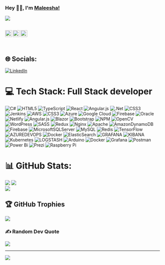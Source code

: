 ### Hey 👋🏽, I'm [Maleesha!](https://MaleeshaKumarage.github.io)
![](https://komarev.com/ghpvc/?username=MaleeshaKumarage)

<br/>

<a href="https://twitter.com/maleesha404">
  <img align="left" alt="Maleesha Kumarage | Twitter" width="22px" src="https://cdn.jsdelivr.net/npm/simple-icons@v3/icons/twitter.svg" />
</a>
<a href="https://www.linkedin.com/in/maleesha-kumarage-b44220120/">
  <img align="left" alt="Maleesha's LinkdeIN" width="22px" src="https://cdn.jsdelivr.net/npm/simple-icons@v3/icons/linkedin.svg" />
</a>
<a href="https://www.instagram.com/maleesha404/">
  <img align="left" alt="Maleesha Instagram" width="22px" src="https://cdn.jsdelivr.net/npm/simple-icons@v3/icons/instagram.svg" />
</a>

<br />
<br/>
 <br/>

 
## 🌐 Socials:
[![LinkedIn](https://img.shields.io/badge/LinkedIn-%230077B5.svg?logo=linkedin&logoColor=white)](https://linkedin.com/in/https://www.linkedin.com/in/maleeshakumarage/) 

# 💻 Tech Stack: Full Stack developer
![C#](https://img.shields.io/badge/c%23-%23239120.svg?style=flat&logo=csharp&logoColor=white) 
![HTML5](https://img.shields.io/badge/html5-%23E34F26.svg?style=flat&logo=html5&logoColor=white) 
![TypeScript](https://img.shields.io/badge/typescript-%23007ACC.svg?style=flat&logo=typescript&logoColor=white) 
![React](https://img.shields.io/badge/react-%2320232a.svg?style=flat&logo=react&logoColor=%2361DAFB) 
![Angular.js](https://img.shields.io/badge/angular.js-%23E23237.svg?style=flat&logo=angularjs&logoColor=white) 
![.Net](https://img.shields.io/badge/.NET-5C2D91?style=flat&logo=.net&logoColor=white) 
![CSS3](https://img.shields.io/badge/css3-%231572B6.svg?style=flat&logo=css3&logoColor=white) 
![Jenkins](https://img.shields.io/badge/jenkins-%232C5263.svg?style=flat&logo=jenkins&logoColor=white)
![AWS](https://img.shields.io/badge/AWS-%23FF9900.svg?style=flat&logo=amazon-aws&logoColor=white) 
![CSS3](https://img.shields.io/badge/css3-%231572B6.svg?style=flat&logo=css3&logoColor=white) 
![Azure](https://img.shields.io/badge/azure-%230072C6.svg?style=flat&logo=microsoftazure&logoColor=white) 
![Google Cloud](https://img.shields.io/badge/GoogleCloud-%234285F4.svg?style=flat&logo=google-cloud&logoColor=white) 
![Firebase](https://img.shields.io/badge/firebase-%23039BE5.svg?style=flat&logo=firebase) 
![Oracle](https://img.shields.io/badge/Oracle-F80000?style=flat&logo=oracle&logoColor=white) 
![Netlify](https://img.shields.io/badge/netlify-%23000000.svg?style=flat&logo=netlify&logoColor=#00C7B7) 
![Angular.js](https://img.shields.io/badge/angular.js-%23E23237.svg?style=flat&logo=angularjs&logoColor=white) 
![Blazor](https://img.shields.io/badge/blazor-%235C2D91.svg?style=flat&logo=blazor&logoColor=white) 
![Bootstrap](https://img.shields.io/badge/bootstrap-%238511FA.svg?style=flat&logo=bootstrap&logoColor=white) 
![NPM](https://img.shields.io/badge/NPM-%23CB3837.svg?style=flat&logo=npm&logoColor=white) 
![OpenCV](https://img.shields.io/badge/opencv-%23white.svg?style=flat&logo=opencv&logoColor=white) 
![WordPress](https://img.shields.io/badge/WordPress-%23117AC9.svg?style=flat&logo=WordPress&logoColor=white) 
![SASS](https://img.shields.io/badge/SASS-hotpink.svg?style=flat&logo=SASS&logoColor=white) 
![Redux](https://img.shields.io/badge/redux-%23593d88.svg?style=flat&logo=redux&logoColor=white) 
![Nginx](https://img.shields.io/badge/nginx-%23009639.svg?style=flat&logo=nginx&logoColor=white) 
![Apache](https://img.shields.io/badge/apache-%23D42029.svg?style=flat&logo=apache&logoColor=white) 
![AmazonDynamoDB](https://img.shields.io/badge/Amazon%20DynamoDB-4053D6?style=flat&logo=Amazon%20DynamoDB&logoColor=white) 
![Firebase](https://img.shields.io/badge/Firebase-039BE5?style=flat&logo=Firebase&logoColor=white) 
![MicrosoftSQLServer](https://img.shields.io/badge/Microsoft%20SQL%20Server-CC2927?style=flat&logo=microsoft%20sql%20server&logoColor=white) 
![MySQL](https://img.shields.io/badge/mysql-%2300000f.svg?style=flat&logo=mysql&logoColor=white) 
![Redis](https://img.shields.io/badge/redis-%23DD0031.svg?style=flat&logo=redis&logoColor=white) 
![TensorFlow](https://img.shields.io/badge/TensorFlow-%23FF6F00.svg?style=flat&logo=TensorFlow&logoColor=white) 
![AZUREDEVOPS](https://img.shields.io/badge/azuredevops-0078D7.svg?style=flat&logo=azuredevops&logoColor=white&color=%230078D7) 
![Docker](https://img.shields.io/badge/docker-%230db7ed.svg?style=flat&logo=docker&logoColor=white) 
![ElasticSearch](https://img.shields.io/badge/-ElasticSearch-005571?style=flat&logo=elasticsearch) 
![GRAFANA](https://img.shields.io/badge/grafana-F46800.svg?style=flat&logo=grafana&logoColor=white&color=%23F46800) 
![KIBANA](https://img.shields.io/badge/kibana-005571.svg?style=flat&logo=kibana&logoColor=white&color=%23005571) 
![Kubernetes](https://img.shields.io/badge/kubernetes-%23326ce5.svg?style=flat&logo=kubernetes&logoColor=white) 
![LOGSTASH](https://img.shields.io/badge/logstash-005571.svg?style=flat&logo=logstash) 
![Arduino](https://img.shields.io/badge/-Arduino-00979D?style=flat&logo=Arduino&logoColor=white) 
![Docker](https://img.shields.io/badge/docker-%230db7ed.svg?style=flat&logo=docker&logoColor=white) 
![Grafana](https://img.shields.io/badge/grafana-%23F46800.svg?style=flat&logo=grafana&logoColor=white) 
![Postman](https://img.shields.io/badge/Postman-FF6C37?style=flat&logo=postman&logoColor=white) 
![Power Bi](https://img.shields.io/badge/power_bi-F2C811?style=flat&logo=powerbi&logoColor=black) 
![Prezi](https://img.shields.io/badge/Prezi-%23000000.svg?style=flat&logo=Prezi&logoColor=white) 
![Raspberry Pi](https://img.shields.io/badge/-RaspberryPi-C51A4A?style=flat&logo=Raspberry-Pi)
# 📊 GitHub Stats:
![](https://github-readme-stats.vercel.app/api?username=MaleeshaKumarage&theme=merko&hide_border=false&include_all_commits=true&count_private=true)
![](https://github-readme-streak-stats.herokuapp.com/?user=MaleeshaKumarage&theme=merko&hide_border=false)<br/>
![](https://github-readme-stats.vercel.app/api/top-langs/?username=MaleeshaKumarage&theme=merko&hide_border=false&include_all_commits=true&count_private=true&layout=compact)

## 🏆 GitHub Trophies
![](https://github-profile-trophy.vercel.app/?username=MaleeshaKumarage&theme=radical&no-frame=false&no-bg=false&margin-w=4)

### ✍️ Random Dev Quote
![](https://quotes-github-readme.vercel.app/api?type=horizontal&theme=radical)

---
[![](https://visitcount.itsvg.in/api?id=MaleeshaKumarage&icon=0&color=0)](https://visitcount.itsvg.in)

<!-- Proudly created with GPRM ( https://gprm.itsvg.in ) -->
